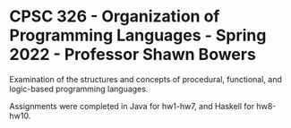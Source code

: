 # CPSC 326 - Organization of Programming Languages - Spring 2022 - Professor Shawn Bowers

Examination of the structures and concepts of procedural, functional, and 
logic-based programming languages.

Assignments were completed in Java for hw1-hw7, and Haskell for hw8-hw10.